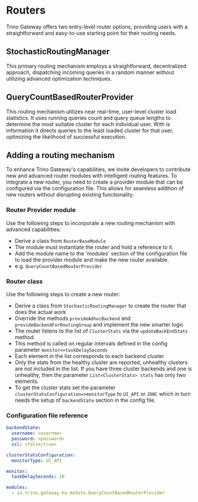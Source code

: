 # Routers
Trino Gateway offers two entry-level router options, providing users with
a straightforward and easy-to-use starting point for their routing needs.

## StochasticRoutingManager

This primary routing mechanism employs a straightforward,
decentralized approach, dispatching incoming queries in a random manner
without utilizing advanced optimization techniques.

## QueryCountBasedRouterProvider

This routing mechanism utilizes near real-time, user-level cluster load statistics.
It uses running queries count and query queue lengths to determine
the most suitable cluster for each individual user.
With is information it directs queries to the least loaded cluster for that user,
optimizing the likelihood of successful execution.

## Adding a routing mechanism

To enhance Trino Gateway's capabilities, we invite developers to contribute
new and advanced router modules with intelligent routing features.
To integrate a new router, you need to create a provider module
that can be configured via the configuration file. This allows for seamless
addition of new routers without disrupting existing functionality.

### Router Provider module

Use the following steps to incorporate a new routing mechanism with advanced capabilities:

- Derive a class from `RouterBaseModule`
- The module must instantiate the router and hold a reference to it.
- Add the module name to the
'modules' section of the configuration file to load
the provider module and make the new router available.
- e.g. `QueryCountBasedRouterProvider`

### Router class

Use the following steps to create a new router:

- Derive a class from `StochasticRoutingManager`
 to create the router that does the actual work
- Override the methods `provideAdhocBackend` and `provideBackendForRoutingGroup`
 and implement the new smarter logic
- The router listens to the list of `ClusterStats`
via the `updateBackEndStats` method.
- This method is called on regular intervals defined
in the config parameter `monitor=>taskDelaySeconds`
- Each element in the list corresponds to each backend cluster
- Only the stats from the healthy cluster are reported, unhealthy clusters
are not included in the list. If you have three cluster backends and one is
unhealthy, then the parameter `List<ClusterStats> stats` has only two elements.
- To get the cluster stats set the parameter
`clusterStatsConfiguration=>monitorType` to `UI_API` or `JDBC`
which in turn needs the setup of `backendState` section in the config file.

### Configuration file reference

```yaml
backendState:
  username: <usernme>
  password: <password>
  ssl: <false/true>

clusterStatsConfiguration:
  monitorType: UI_API

monitor:
  taskDelaySeconds: 10

modules:
  - io.trino.gateway.ha.module.QueryCountBasedRouterProvider
```






